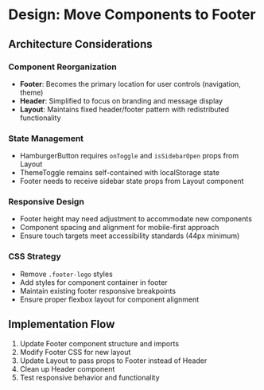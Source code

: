 # Design: Move Components to Footer

## Architecture Considerations

### Component Reorganization
- **Footer**: Becomes the primary location for user controls (navigation, theme)
- **Header**: Simplified to focus on branding and message display
- **Layout**: Maintains fixed header/footer pattern with redistributed functionality

### State Management
- HamburgerButton requires `onToggle` and `isSidebarOpen` props from Layout
- ThemeToggle remains self-contained with localStorage state
- Footer needs to receive sidebar state props from Layout component

### Responsive Design
- Footer height may need adjustment to accommodate new components
- Component spacing and alignment for mobile-first approach
- Ensure touch targets meet accessibility standards (44px minimum)

### CSS Strategy
- Remove `.footer-logo` styles
- Add styles for component container in footer
- Maintain existing footer responsive breakpoints
- Ensure proper flexbox layout for component alignment

## Implementation Flow
1. Update Footer component structure and imports
2. Modify Footer CSS for new layout
3. Update Layout to pass props to Footer instead of Header
4. Clean up Header component
5. Test responsive behavior and functionality